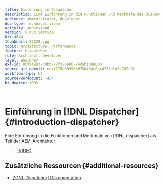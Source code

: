 ```yaml
---
title: Einführung in Dispatcher
description: Eine Einführung in die Funktionen und Merkmale des Dispatchers als Teil der AEM-Architektur.
audience: administrator, developer
doc-type: technical video
activity: understand
version: Cloud Service
kt: 4644
thumbnail: 32029.jpg
topic: Architecture, Performance
feature: Dispatcher
role: Architect, Developer
level: Beginner
exl-id: 06954993-c8bb-47f3-8ab6-76d6b1b8e8b0
source-git-commit: eecc275e38390b9330464c8ac0750efa2c702c82
workflow-type: ht
source-wordcount: '45'
ht-degree: 100%

---
```


# Einführung in [!DNL Dispatcher] {#introduction-dispatcher}

Eine Einführung in die Funktionen und Merkmale von [!DNL dispatcher] als Teil der AEM-Architektur.

>[!VIDEO](https://video.tv.adobe.com/v/32029?quality=12&learn=on)

## Zusätzliche Ressourcen {#additional-resources}

* [[!DNL Dispatcher] Dokumentation](https://experienceleague.adobe.com/docs/experience-manager-dispatcher/using/dispatcher.html?lang=de)
